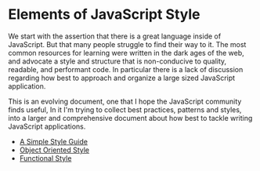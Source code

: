 # Elements of JavaScript Style #


We start with the assertion that there is a great language inside of JavaScript. But that many people struggle to find their way to it. The most common resources for learning were written in the dark ages of the web, and advocate a style and structure that is non-conducive to quality, readable, and performant code. In particular there is a lack of discussion regarding how best to approach and organize a large sized JavaScript application. 

This is an evolving document, one that I hope the JavaScript community finds useful, In it I'm trying to collect best practices, patterns and styles, into a larger and comprehensive document about how best to tackle writing JavaScript applications.

* [A Simple Style Guide]( http://github.com/aconbere/elements_of_javascript_style/blob/master/style.mkd )
* [Object Oriented Style]( http://github.com/aconbere/elements_of_javascript_style/blob/master/object_oriented_programing.mkd )
* [Functional Style]( http://github.com/aconbere/elements_of_javascript_style/blob/master/functional_programming.mkd )

